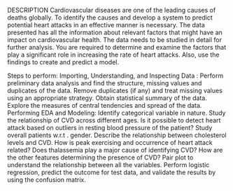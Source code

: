 DESCRIPTION
Cardiovascular diseases are one of the leading causes of deaths globally. To identify the causes and develop a system to predict potential heart attacks in an effective manner is necessary. The data presented has all the information about relevant factors that might have an impact on cardiovascular health. The data needs to be studied in detail for further analysis.
You are required to determine and examine the factors that play a significant role in increasing the rate of heart attacks. Also, use the findings to create and predict a model.

Steps to perform:
Importing, Understanding, and Inspecting Data :
Perform preliminary data analysis and find the structure, missing values and duplicates of the data.
Remove duplicates (if any) and treat missing values using an appropriate strategy.
Obtain statistical summary of the data. Explore the measures of central tendencies and spread of the data.
Performing EDA and Modeling:
Identify categorical variable in nature.
Study the relationship of CVD across different ages.
Is it possible to detect heart attack based on outliers in resting blood pressure of the patient?
Study overall patients w.r.t . gender.
Describe the relationship between cholesterol levels and CVD.
How is peak exercising and occurrence of heart attack related?
Does thalassemia play a major cause of identifying CVD? How are the other features determining the presence of CVD?
Pair plot to understand the relationship between all the variables.
Perform logistic regression, predict the outcome for test data, and validate the results by using the confusion matrix.
